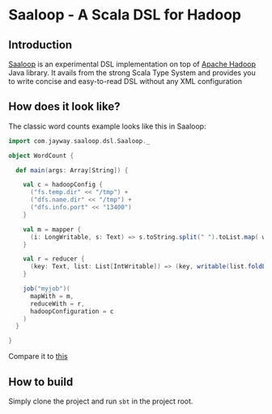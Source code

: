 # Saaloop - A Scala DSL for Hadoop

## Introduction

[Saaloop](https://github.com/amir343/saaloop) is an experimental DSL implementation on top of [Apache Hadoop](http://hadoop.apache.org/) Java library. It avails from the strong Scala Type
System and provides you to write concise and easy-to-read DSL without any XML configuration

## How does it look like?

The classic word counts example looks like this in Saaloop:

```scala
import com.jayway.saaloop.dsl.Saaloop._

object WordCount {

  def main(args: Array[String]) {

    val c = hadoopConfig {
      ("fs.temp.dir" << "/tmp") +
      ("dfs.name.dir" << "/tmp") +
      ("dfs.info.port" << "13400")
    }

    val m = mapper {
      (i: LongWritable, s: Text) => s.toString.split(" ").toList.map( w => (writable(w), writable(1)) )
    }

    val r = reducer {
      (key: Text, list: List[IntWritable]) => (key, writable(list.foldLeft(0)(_ + _.get())) )
    }

    job("myjob")(
      mapWith = m,
      reduceWith = r,
      hadoopConfiguration = c
    )
  }

}
```

Compare it to [this](http://wiki.apache.org/hadoop/WordCount)

## How to build

Simply clone the project and run `sbt` in the project root.